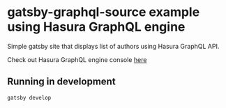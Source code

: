 # gatsby-graphql-source example using Hasura GraphQL engine

Simple gatsby site that displays list of authors using Hasura GraphQL API.

Check out Hasura GraphQL engine console [here](https://gatsby-ser.herokuapp.com/console/api-explorer)

## Running in development

`gatsby develop`
